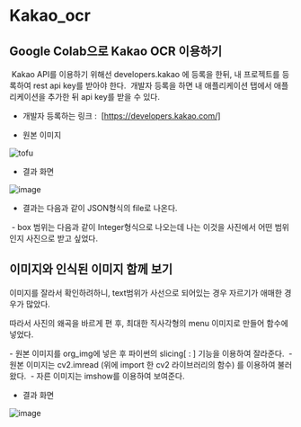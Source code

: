 # Kakao_ocr


## Google Colab으로 Kakao OCR 이용하기
​
Kakao API를 이용하기 위해선 developers.kakao 에 등록을 한뒤, 내 프로젝트를 등록하여 rest api key를 받아야 한다. 
​
개발자 등록을 하면 내 애플리케이션 탭에서 애플리케이션을 추가한 뒤 api key를 받을 수 있다.
​
 - 개발자 등록하는 링크 :
​
[https://developers.kakao.com/]



 - 원본 이미지
 
![tofu](https://user-images.githubusercontent.com/52443092/119504331-d32b8e80-bda6-11eb-8229-d9a764737493.jpg)

 - 결과 화면
 
![image](https://user-images.githubusercontent.com/52443092/119504398-e3436e00-bda6-11eb-894e-79a9339f8cf3.png)

 - 결과는 다음과 같이 JSON형식의 file로 나온다.

 - box 범위는 다음과 같이 Integer형식으로 나오는데 나는 이것을 사진에서 어떤 범위인지 사진으로 받고 싶었다.



## 이미지와 인식된 이미지 함께 보기

이미지를 잘라서 확인하려하니, text범위가 사선으로 되어있는 경우 자르기가 애매한 경우가 많았다. 

따라서 사진의 왜곡을 바르게 편 후, 최대한 직사각형의 menu 이미지로 만들어 함수에 넣었다. 

\- 원본 이미지를 org\_img에 넣은 후 파이썬의 slicing\[ : \] 기능을 이용하여 잘라준다. 
​
\- 원본 이미지는 cv2.imread (위에 import 한 cv2 라이브러리의 함수) 를 이용하여 불러왔다. 
​
\- 자른 이미지는 imshow를 이용하여 보여준다. 


 - 결과 화면
 
![image](https://user-images.githubusercontent.com/52443092/119504434-edfe0300-bda6-11eb-8626-806799900758.png)
